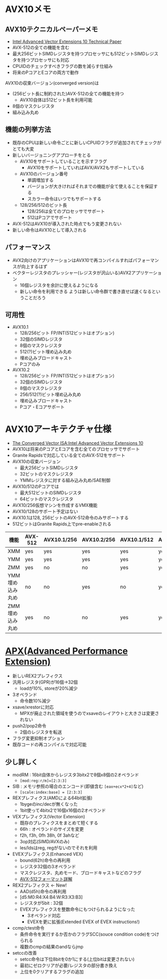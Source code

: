 # AVX10メモ

## AVX10テクニカルペーパーメモ
- [Intel Advanced Vector Extensions 10 Technical Paper](https://cdrdv2.intel.com/v1/dl/getContent/784267)
- AVX-512の全ての機能を含む
- 最大256ビットSIMDレジスタを持つプロセッサにも512ビットSIMDレジスタを持つプロセッサにも対応
- CPUIDのチェックすべきフラグの数を減らす仕組み
- 将来のPコアとEコアの両方で動作

AVX10の収束バージョン(converged version)は
- (256ビット長に制約された)AVX-512の全ての機能を持つ
  - AVX10自体は512ビット長を利用可能
- 8個のマスクレジスタ
- 組み込み丸め

## 機能の列挙方法
- 既存のCPUは新しい命令ごとに新しいCPUIDフラグが追加されてチェックがとても大変
- 新しいバージョニングアプローチをとる
  - AVX10をサポートしていることを示すフラグ
    - AVX10をサポートしていればAVX/AVX2もサポートしている
  - AVX10のバージョン番号
    - 単調増加する
    - バージョンが大きければそれまでの機能が全て使えることを保証する
    - スカラー命令はいつでもサポートする
  - 128/256/512のビット長
    - 128/256は全てのプロセッサでサポート
    - 512はPコアでサポート
- AVX-512はAVX10が導入された時点でもう変更されない
- 新しい命令はAVX10として導入される

## パフォーマンス
- AVX2向けのアプリケーションはAVX10で再コンパイルすればパフォーマンスが向上するはず
- ベクターレジスタのプレッシャー(レジスタが沢山いる)AVX2アプリケーション
  - 16個レジスタを余計に使えるようになる
  - 新しい命令を利用できる
ようは新しい命令群で書き直せば速くなるということだろう

## 可用性
- AVX10.1
  - 128/256ビット FP/INT(512ビットはオプション)
  - 32個のSIMDレジスタ
  - 8個のマスクレジスタ
  - 512(?)ビット埋め込み丸め
  - 埋め込みブロードキャスト
  - Pコアのみ
- AVX10.2
  - 128/256ビット FP/INT(512ビットはオプション)
  - 32個のSIMDレジスタ
  - 8個のマスクレジスタ
  - 256/512(?)ビット埋め込み丸め
  - 埋め込みブロードキャスト
  - Pコア・Eコアサポート

# AVX10アーキテクチャ仕様
- [The Converged Vector ISA:Intel Advanced Vector Extensions 10](https://cdrdv2.intel.com/v1/dl/getContent/784343)
- AVX10は将来のPコアとEコアを含む全てのプロセッサでサポート
- Granite Rapidsで対応している全てのAVX-512をサポート
- AVX10の収束バージョン
  - 最大256ビットSIMDレジスタ
  - 32ビットのマスクレジスタ
  - YMMレジスタに対する組み込み丸め/SAE制御
- AVX10/512のPコアでは
  - 最大512ビットのSIMDレジスタ
  - 64ビットのマスクレジスタ
- AVX10/256仮想マシンを作成するVMX機能
- AVX10/128のサポート予定はない
- AVX10.1は128, 256ビットのAVX-512命令のみサポートする
- 512ビットはGranite Rapids上でpre-enableされる

機能|AVX-512|AVX10.1/256|AVX10.2/256|AVX10.1/512|AVX10.2/512
-|-|-|-|-|-
XMM|yes|yes|yes|yes|yes
YMM|yes|yes|yes|yes|yes
ZMM|yes|no|no|yes|yes
YMM埋め込み丸め|no|no|yes|no|yes
ZMM埋め込み丸め|yes|no|no|yes|yes

# [APX(Advanced Performance Extension)](https://www.intel.com/content/www/us/en/developer/articles/technical/advanced-performance-extensions-apx.html)
- 新しいREX2プレフィクス
- 汎用レジスタ(GPR)が16個→32個
  - loadが10%, storeが20%減少
- 3オペランド
  - 命令数10%減少
- xsave/xrestorに対応
  - MPXが廃止された領域を使うのでxsaveのレイアウトと大きさは変更されない
- push2/pop2命令
  - 2個のレジスタを転送
- フラグ変更抑制オプション
- 既存コードの再コンパイルで対応可能

## 少し詳しく
- modRM : 16bit自体からレジスタ3bitx2で8個x8個の2オペランド
  - `[mod:reg:r/m]=[2:3:3]`
- SIB : メモリ参照の場合のエンコード(即値含む `[eax+ecx*2+4]`など)
  - `[scale:index:base] = [2:3:3]`
- REXプレフィクス(AMDによる64bit拡張)
  - 1bygeのinc/decが無くなった
  - 1bit使って4bitx2で16個x16個の2オペランド
- VEXプレフィクス(Vector Extension)
  - 既存のプレフィクスをまとめて短くする
  - 66h : オペランドのサイズを変更
  - f2h, f3h, 0fh 38h, 0f 3ahなど
  - 3op対応(SIMD/AVXのみ)
  - les/ldsはreg, regがないのでそれを利用
- EVEXプレフィクス(Enhanced VEX)
  - bound(62h)命令の再利用
  - レジスタ32個の3オペランド
  - マスクレジスタ、丸めモード、ブロードキャストなどのフラグ
  - [AVX-512フォーマット詳解](https://www.slideshare.net/herumi/avx512)
- REX2プレフィクス ← New!
  - AAD(d5h)命令の再利用
  - [d5:M0:R4:X4:B4:W:R3:X3:B3]
  - レジスタが5bit : 32個
  - EVEXプレフィクスを整数命令にもつけられるようになった
    - 3オペランド対応
    - EVEXを更に拡張(Extended EVEX of EVEX instructions!)
- ccmp/ctest命令
  - 条件命令を実行するか否かのフラグSCC(souce condition code)をつけられる
  - 複数のcmpの結果のandならjmp
- setccの改善
  - setcc命令は下位8bitを0か1にする(上位bitは変更されない)
  - 最初にゼロクリアが必要/レジスタの部分書き換え
  - 上位を0クリアするフラグの追加
